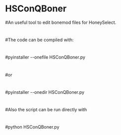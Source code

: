 # HSConQBoner
#An useful tool to edit bonemod files for HoneySelect.
#
#The code can be compiled with:
#
#pyinstaller --onefile HSConQBoner.py
#
#or
#
#pyinstaller --onedir HSConQBoner.py
#
#
#
#Also the script can be run directly with
#
#python HSConQBoner.py



